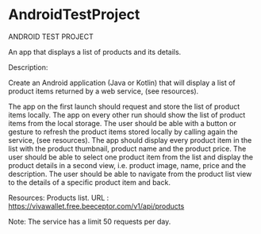 # AndroidTestProject
ANDROID TEST PROJECT

An app that displays a list of products and its details.

Description:

Create an Android application (Java or Kotlin) that will display a list of product items returned by a web service, (see resources).

The app on the first launch should request and store the list of product items locally.
The app on every other run should show the list of product items from the local storage.
The user should be able with a button or gesture to refresh the product items stored locally by calling again the service, (see resources).
The app should display every product item in the list with the product thumbnail, product name and the product price.
The user should be able to select one product item from the list and display the product details in a second view, i.e. product image, name, price and the description.
The user should be able to navigate from the product list view to the details of a specific product item and back.

Resources: 
Products list.
URL : https://vivawallet.free.beeceptor.com/v1/api/products 

Note: The service has a limit 50 requests per day.
 